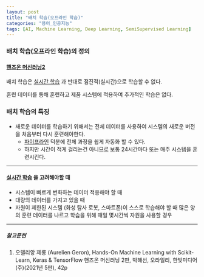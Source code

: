 ```yaml
---
layout: post
title: "배치 학습(오프라인 학습)"
categories: "용어_인공지능"
tags: [AI, Machine Learning, Deep Learning, SemiSupervised Learning]
---
```



### 배치 학습(오프라인 학습)의 정의

#### [핸즈온 머신러닝2](https://tensorflow.blog/핸즈온-머신러닝-1장2장/1-3-머신러닝-시스템의-종류/)

배치 학습은 [실시간 학습](https://maizer2.github.io/용어_인공지능/2022/01/14/인공지능에서-입력-데이터-스트림이란.html) 과 반대로 점진적(실시간)으로 학습할 수 없다.

훈련 데이터를 통해 훈련하고 제품 시스템에 적용하여 추가적인 학습은 없다.

### 배치 학습의 특징

* 새로운 데이터를 학습하기 위해서는 전체 데이터를 사용하여 시스템의 새로운 버전을 처음부터 다시 훈련해야한다.
  * [파이프라인](https://maizer2.github.io/용어_인공지능/2021/11/02/머신러닝에서-파이프라인이란.html) 덕분에 전체 과정을 쉽게 자동화 할 수 있다.
  * 하지만 시간이 적게 걸리는건 아니므로 보통 24시간마다 또는 매주 시스템을 훈련시킨다.

---

#### [실시간 학습](https://maizer2.github.io/용어_인공지능/2022/01/14/인공지능에서-입력-데이터-스트림이란.html) 을 고려해야할 때

* 시스템이 빠르게 변화하는 데이터 적응해야 할 때
* 대량의 데이터를 가지고 있을 때
* 자원이 제한된 시스템 (화성 탐사 로봇, 스마트폰)이 스스로 학습해야 할 때 많은 양의 훈련 데이터를 나르고 학습을 위해 매일 몇시간씩 자원을 사용할 경우

---

##### 참고문헌

1) 오렐리앙 제롱 (Aurelien Geron), Hands-On Machine Learning with Scikit-Learn, Keras & TensorFlow 핸즈온 머신러닝 2판, 박해선, 오라일리, 한빛미디어(주)(2021년 5판), 42p
